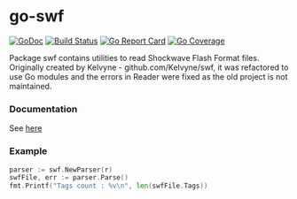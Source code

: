 # go-swf

[![GoDoc](https://godoc.org/github.com/wojciechbator/swf?status.svg)](https://godoc.org/github.com/wojciechbator/swf)
[![Build
Status](https://travis-ci.org/wojciechbator/swf.svg?branch=master)](https://travis-ci.org/wojciechbator/swf)
[![Go Report Card](https://goreportcard.com/badge/github.com/wojciechbator/swf)](https://goreportcard.com/report/github.com/wojciechbator/swf)
[![Go Coverage](http://gocover.io/_badge/github.com/wojciechbator/swf)](https://gocover.io/github.com/wojciechbator/swf)

Package swf contains utilities to read Shockwave Flash Format files.
Originally created by Kelvyne - github.com/Kelvyne/swf, it was refactored
to use Go modules and the errors in Reader were fixed as the old project
is not maintained.

### Documentation

See [here](https://godoc.org/github.com/wojciechbator/go-swf)

### Example

```go
parser := swf.NewParser(r)
swfFile, err := parser.Parse()
fmt.Printf("Tags count : %v\n", len(swfFile.Tags))
```
